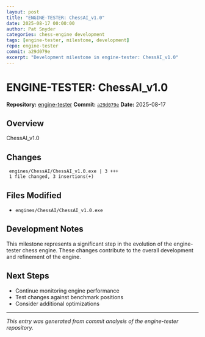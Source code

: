 ```yaml
---
layout: post
title: "ENGINE-TESTER: ChessAI_v1.0"
date: 2025-08-17 00:00:00 
author: Pat Snyder
categories: chess-engine development
tags: [engine-tester, milestone, development]
repo: engine-tester
commit: a29d079e
excerpt: "Development milestone in engine-tester: ChessAI_v1.0"
---
```


# ENGINE-TESTER: ChessAI_v1.0

**Repository:** [engine-tester](https://github.com/pssnyder/engine-tester)
**Commit:** [`a29d079e`](https://github.com/pssnyder/engine-tester/commit/a29d079eb8f14d7933a5e4bfa74b0f837f3c4c17)
**Date:** 2025-08-17

## Overview

ChessAI_v1.0

## Changes

```
 engines/ChessAI/ChessAI_v1.0.exe | 3 +++
 1 file changed, 3 insertions(+)
```

## Files Modified

- `engines/ChessAI/ChessAI_v1.0.exe`

## Development Notes

This milestone represents a significant step in the evolution of the engine-tester chess engine. These changes contribute to the overall development and refinement of the engine.

## Next Steps

- Continue monitoring engine performance
- Test changes against benchmark positions
- Consider additional optimizations

---

*This entry was generated from commit analysis of the engine-tester repository.*
